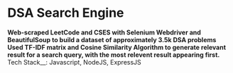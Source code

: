 # DSA Search Engine
**Web-scraped LeetCode and CSES with Selenium Webdriver and BeautifulSoup to build a dataset of approximately
3.5k DSA problems**
**Used TF-IDF matrix and Cosine Similarity Algorithm to generate relevant result for a search query, with the
most relevent result appearing first.**
Tech Stack__: Javascript, NodeJS, ExpressJS

